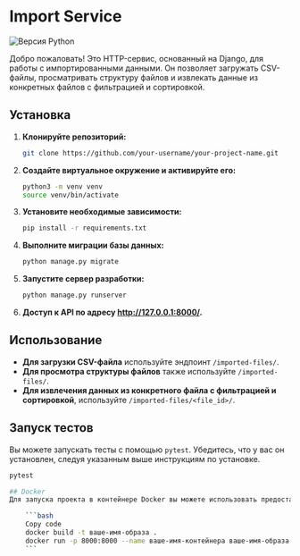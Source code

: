 # Import Service

![Версия Python](https://img.shields.io/badge/python-3.9-blue)

Добро пожаловать! Это HTTP-сервис, основанный на Django, для работы с импортированными данными. Он позволяет загружать CSV-файлы, просматривать структуру файлов и извлекать данные из конкретных файлов с фильтрацией и сортировкой.

## Установка

1. **Клонируйте репозиторий:**

    ```bash
    git clone https://github.com/your-username/your-project-name.git
    ```

2. **Создайте виртуальное окружение и активируйте его:**

    ```bash
    python3 -m venv venv
    source venv/bin/activate
    ```

3. **Установите необходимые зависимости:**

    ```bash
    pip install -r requirements.txt
    ```

4. **Выполните миграции базы данных:**

    ```bash
    python manage.py migrate
    ```

5. **Запустите сервер разработки:**

    ```bash
    python manage.py runserver
    ```

6. **Доступ к API по адресу http://127.0.0.1:8000/.**

## Использование

- **Для загрузки CSV-файла** используйте эндпоинт `/imported-files/`.
- **Для просмотра структуры файлов** также используйте `/imported-files/`.
- **Для извлечения данных из конкретного файла с фильтрацией и сортировкой**, используйте `/imported-files/<file_id>/`.

## Запуск тестов

Вы можете запускать тесты с помощью `pytest`. Убедитесь, что у вас он установлен, следуя указанным выше инструкциям по установке.

```bash
pytest

## Docker
Для запуска проекта в контейнере Docker вы можете использовать предоставленный Dockerfile. Соберите и запустите контейнер с помощью следующих команд:

    ```bash
    Copy code
    docker build -t ваше-имя-образа .
    docker run -p 8000:8000 --name ваше-имя-контейнера ваше-имя-образа
    ```

